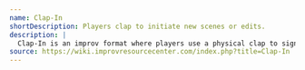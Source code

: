 ```yaml
---
name: Clap-In
shortDescription: Players clap to initiate new scenes or edits.
description: |
  Clap-In is an improv format where players use a physical clap to signal the start of a new scene or to edit the current scene. The format is fast-paced and encourages quick thinking and bold choices.
source: https://wiki.improvresourcecenter.com/index.php?title=Clap-In
---
```


